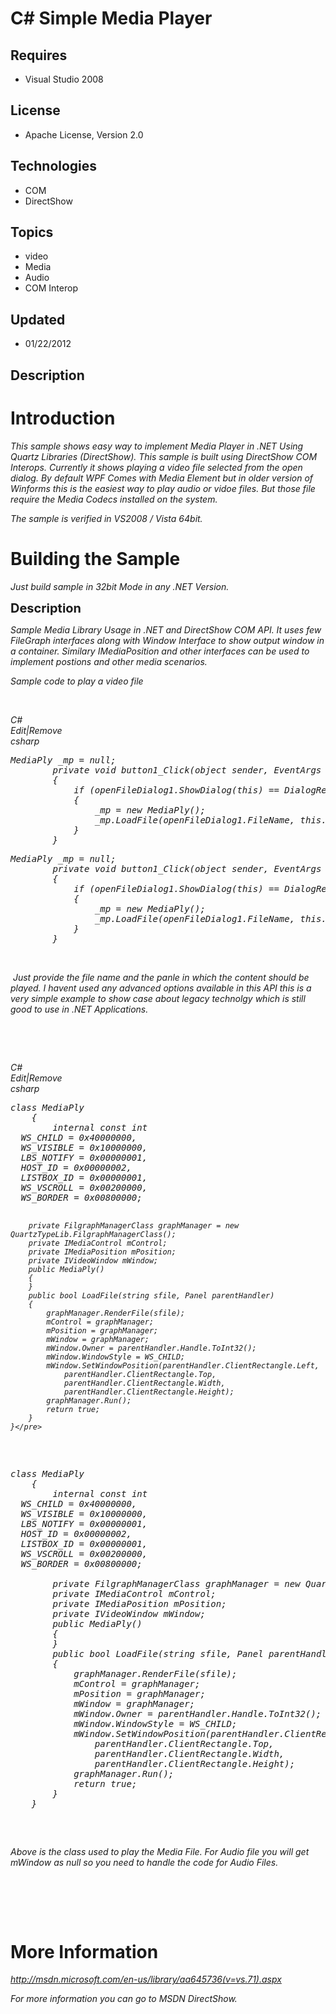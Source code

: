 # C# Simple Media Player
## Requires
- Visual Studio 2008
## License
- Apache License, Version 2.0
## Technologies
- COM
- DirectShow
## Topics
- video
- Media
- Audio
- COM Interop
## Updated
- 01/22/2012
## Description

<h1>Introduction</h1>
<p><em>This sample shows easy way to implement Media Player in .NET Using Quartz Libraries (DirectShow). This sample is built using DirectShow COM Interops. Currently it shows playing a video file selected from the open dialog. By default WPF Comes with Media
 Element but in older version of Winforms this is the easiest way to play audio or vidoe files. But those file require the Media Codecs installed on the system.</em></p>
<p><em>The sample is verified in VS2008 / Vista 64bit.</em></p>
<h1><span>Building the Sample</span></h1>
<p><em>Just build sample in 32bit Mode in any .NET Version.</em></p>
<p><span style="font-size:20px; font-weight:bold">Description</span></p>
<p><em>Sample Media Library Usage in .NET and DirectShow COM API. It uses few FileGraph interfaces along with Window Interface to show output window in a container. Similary IMediaPosition and other interfaces can be used to implement postions and other media
 scenarios.</em></p>
<p><em>Sample code to play a video file</em></p>
<p><em>&nbsp;</em></p>
<div class="scriptcode"><em>
<div class="pluginEditHolder" pluginCommand="mceScriptCode">
<div class="title"><span>C#</span></div>
<div class="pluginLinkHolder"><span class="pluginEditHolderLink">Edit</span>|<span class="pluginRemoveHolderLink">Remove</span></div>
<span class="hidden">csharp</span>
<pre class="hidden">MediaPly _mp = null;
        private void button1_Click(object sender, EventArgs e)
        {
            if (openFileDialog1.ShowDialog(this) == DialogResult.OK)
            {
                _mp = new MediaPly();
                _mp.LoadFile(openFileDialog1.FileName, this.panel1);
            }
        }</pre>
<div class="preview">
<pre class="csharp">MediaPly&nbsp;_mp&nbsp;=&nbsp;<span class="cs__keyword">null</span>;&nbsp;
&nbsp;&nbsp;&nbsp;&nbsp;&nbsp;&nbsp;&nbsp;&nbsp;<span class="cs__keyword">private</span>&nbsp;<span class="cs__keyword">void</span>&nbsp;button1_Click(<span class="cs__keyword">object</span>&nbsp;sender,&nbsp;EventArgs&nbsp;e)&nbsp;
&nbsp;&nbsp;&nbsp;&nbsp;&nbsp;&nbsp;&nbsp;&nbsp;{&nbsp;
&nbsp;&nbsp;&nbsp;&nbsp;&nbsp;&nbsp;&nbsp;&nbsp;&nbsp;&nbsp;&nbsp;&nbsp;<span class="cs__keyword">if</span>&nbsp;(openFileDialog1.ShowDialog(<span class="cs__keyword">this</span>)&nbsp;==&nbsp;DialogResult.OK)&nbsp;
&nbsp;&nbsp;&nbsp;&nbsp;&nbsp;&nbsp;&nbsp;&nbsp;&nbsp;&nbsp;&nbsp;&nbsp;{&nbsp;
&nbsp;&nbsp;&nbsp;&nbsp;&nbsp;&nbsp;&nbsp;&nbsp;&nbsp;&nbsp;&nbsp;&nbsp;&nbsp;&nbsp;&nbsp;&nbsp;_mp&nbsp;=&nbsp;<span class="cs__keyword">new</span>&nbsp;MediaPly();&nbsp;
&nbsp;&nbsp;&nbsp;&nbsp;&nbsp;&nbsp;&nbsp;&nbsp;&nbsp;&nbsp;&nbsp;&nbsp;&nbsp;&nbsp;&nbsp;&nbsp;_mp.LoadFile(openFileDialog1.FileName,&nbsp;<span class="cs__keyword">this</span>.panel1);&nbsp;
&nbsp;&nbsp;&nbsp;&nbsp;&nbsp;&nbsp;&nbsp;&nbsp;&nbsp;&nbsp;&nbsp;&nbsp;}&nbsp;
&nbsp;&nbsp;&nbsp;&nbsp;&nbsp;&nbsp;&nbsp;&nbsp;}</pre>
</div>
</div>
</em></div>
<p><em>&nbsp;</em></p>
<p><em></p>
<div class="endscriptcode">&nbsp;Just provide the file name and the panle in which the content should be played. I havent used any advanced options available in this API this is a very simple example to show case about legacy technolgy which is still good
 to use in .NET Applications.</div>
</em>
<p></p>
<p>&nbsp;</p>
<p><em>&nbsp;</em></p>
<p><em></p>
<div class="scriptcode">
<div class="pluginEditHolder" pluginCommand="mceScriptCode">
<div class="title"><span>C#</span></div>
<div class="pluginLinkHolder"><span class="pluginEditHolderLink">Edit</span>|<span class="pluginRemoveHolderLink">Remove</span></div>
<span class="hidden">csharp</span>
<pre class="hidden">class MediaPly
    {
        internal const int
  WS_CHILD = 0x40000000,
  WS_VISIBLE = 0x10000000,
  LBS_NOTIFY = 0x00000001,
  HOST_ID = 0x00000002,
  LISTBOX_ID = 0x00000001,
  WS_VSCROLL = 0x00200000,
  WS_BORDER = 0x00800000;

        private FilgraphManagerClass graphManager = new QuartzTypeLib.FilgraphManagerClass();
        private IMediaControl mControl;
        private IMediaPosition mPosition;
        private IVideoWindow mWindow;
        public MediaPly()
        {
        }
        public bool LoadFile(string sfile, Panel parentHandler)
        {
            graphManager.RenderFile(sfile);
            mControl = graphManager;
            mPosition = graphManager;
            mWindow = graphManager;
            mWindow.Owner = parentHandler.Handle.ToInt32();
            mWindow.WindowStyle = WS_CHILD;
            mWindow.SetWindowPosition(parentHandler.ClientRectangle.Left,
                parentHandler.ClientRectangle.Top,
                parentHandler.ClientRectangle.Width,
                parentHandler.ClientRectangle.Height);
            graphManager.Run();
            return true;
        }
    }</pre>
<div class="preview">
<pre class="csharp"><span class="cs__keyword">class</span>&nbsp;MediaPly&nbsp;
&nbsp;&nbsp;&nbsp;&nbsp;{&nbsp;
&nbsp;&nbsp;&nbsp;&nbsp;&nbsp;&nbsp;&nbsp;&nbsp;<span class="cs__keyword">internal</span>&nbsp;<span class="cs__keyword">const</span>&nbsp;<span class="cs__keyword">int</span>&nbsp;
&nbsp;&nbsp;WS_CHILD&nbsp;=&nbsp;0x40000000,&nbsp;
&nbsp;&nbsp;WS_VISIBLE&nbsp;=&nbsp;0x10000000,&nbsp;
&nbsp;&nbsp;LBS_NOTIFY&nbsp;=&nbsp;0x00000001,&nbsp;
&nbsp;&nbsp;HOST_ID&nbsp;=&nbsp;0x00000002,&nbsp;
&nbsp;&nbsp;LISTBOX_ID&nbsp;=&nbsp;0x00000001,&nbsp;
&nbsp;&nbsp;WS_VSCROLL&nbsp;=&nbsp;0x00200000,&nbsp;
&nbsp;&nbsp;WS_BORDER&nbsp;=&nbsp;0x00800000;&nbsp;
&nbsp;
&nbsp;&nbsp;&nbsp;&nbsp;&nbsp;&nbsp;&nbsp;&nbsp;<span class="cs__keyword">private</span>&nbsp;FilgraphManagerClass&nbsp;graphManager&nbsp;=&nbsp;<span class="cs__keyword">new</span>&nbsp;QuartzTypeLib.FilgraphManagerClass();&nbsp;
&nbsp;&nbsp;&nbsp;&nbsp;&nbsp;&nbsp;&nbsp;&nbsp;<span class="cs__keyword">private</span>&nbsp;IMediaControl&nbsp;mControl;&nbsp;
&nbsp;&nbsp;&nbsp;&nbsp;&nbsp;&nbsp;&nbsp;&nbsp;<span class="cs__keyword">private</span>&nbsp;IMediaPosition&nbsp;mPosition;&nbsp;
&nbsp;&nbsp;&nbsp;&nbsp;&nbsp;&nbsp;&nbsp;&nbsp;<span class="cs__keyword">private</span>&nbsp;IVideoWindow&nbsp;mWindow;&nbsp;
&nbsp;&nbsp;&nbsp;&nbsp;&nbsp;&nbsp;&nbsp;&nbsp;<span class="cs__keyword">public</span>&nbsp;MediaPly()&nbsp;
&nbsp;&nbsp;&nbsp;&nbsp;&nbsp;&nbsp;&nbsp;&nbsp;{&nbsp;
&nbsp;&nbsp;&nbsp;&nbsp;&nbsp;&nbsp;&nbsp;&nbsp;}&nbsp;
&nbsp;&nbsp;&nbsp;&nbsp;&nbsp;&nbsp;&nbsp;&nbsp;<span class="cs__keyword">public</span>&nbsp;<span class="cs__keyword">bool</span>&nbsp;LoadFile(<span class="cs__keyword">string</span>&nbsp;sfile,&nbsp;Panel&nbsp;parentHandler)&nbsp;
&nbsp;&nbsp;&nbsp;&nbsp;&nbsp;&nbsp;&nbsp;&nbsp;{&nbsp;
&nbsp;&nbsp;&nbsp;&nbsp;&nbsp;&nbsp;&nbsp;&nbsp;&nbsp;&nbsp;&nbsp;&nbsp;graphManager.RenderFile(sfile);&nbsp;
&nbsp;&nbsp;&nbsp;&nbsp;&nbsp;&nbsp;&nbsp;&nbsp;&nbsp;&nbsp;&nbsp;&nbsp;mControl&nbsp;=&nbsp;graphManager;&nbsp;
&nbsp;&nbsp;&nbsp;&nbsp;&nbsp;&nbsp;&nbsp;&nbsp;&nbsp;&nbsp;&nbsp;&nbsp;mPosition&nbsp;=&nbsp;graphManager;&nbsp;
&nbsp;&nbsp;&nbsp;&nbsp;&nbsp;&nbsp;&nbsp;&nbsp;&nbsp;&nbsp;&nbsp;&nbsp;mWindow&nbsp;=&nbsp;graphManager;&nbsp;
&nbsp;&nbsp;&nbsp;&nbsp;&nbsp;&nbsp;&nbsp;&nbsp;&nbsp;&nbsp;&nbsp;&nbsp;mWindow.Owner&nbsp;=&nbsp;parentHandler.Handle.ToInt32();&nbsp;
&nbsp;&nbsp;&nbsp;&nbsp;&nbsp;&nbsp;&nbsp;&nbsp;&nbsp;&nbsp;&nbsp;&nbsp;mWindow.WindowStyle&nbsp;=&nbsp;WS_CHILD;&nbsp;
&nbsp;&nbsp;&nbsp;&nbsp;&nbsp;&nbsp;&nbsp;&nbsp;&nbsp;&nbsp;&nbsp;&nbsp;mWindow.SetWindowPosition(parentHandler.ClientRectangle.Left,&nbsp;
&nbsp;&nbsp;&nbsp;&nbsp;&nbsp;&nbsp;&nbsp;&nbsp;&nbsp;&nbsp;&nbsp;&nbsp;&nbsp;&nbsp;&nbsp;&nbsp;parentHandler.ClientRectangle.Top,&nbsp;
&nbsp;&nbsp;&nbsp;&nbsp;&nbsp;&nbsp;&nbsp;&nbsp;&nbsp;&nbsp;&nbsp;&nbsp;&nbsp;&nbsp;&nbsp;&nbsp;parentHandler.ClientRectangle.Width,&nbsp;
&nbsp;&nbsp;&nbsp;&nbsp;&nbsp;&nbsp;&nbsp;&nbsp;&nbsp;&nbsp;&nbsp;&nbsp;&nbsp;&nbsp;&nbsp;&nbsp;parentHandler.ClientRectangle.Height);&nbsp;
&nbsp;&nbsp;&nbsp;&nbsp;&nbsp;&nbsp;&nbsp;&nbsp;&nbsp;&nbsp;&nbsp;&nbsp;graphManager.Run();&nbsp;
&nbsp;&nbsp;&nbsp;&nbsp;&nbsp;&nbsp;&nbsp;&nbsp;&nbsp;&nbsp;&nbsp;&nbsp;<span class="cs__keyword">return</span>&nbsp;<span class="cs__keyword">true</span>;&nbsp;
&nbsp;&nbsp;&nbsp;&nbsp;&nbsp;&nbsp;&nbsp;&nbsp;}&nbsp;
&nbsp;&nbsp;&nbsp;&nbsp;}</pre>
</div>
</div>
</div>
<div class="endscriptcode">Above is the class used to play the Media File. For Audio file you will get mWindow as null so you need to handle the code for Audio Files.</div>
<br>
</em>
<p></p>
<p>&nbsp;</p>
<p>&nbsp;</p>
<h1>More Information</h1>
<p><em><a href="http://msdn.microsoft.com/en-us/library/aa645736(v=vs.71).aspx">http://msdn.microsoft.com/en-us/library/aa645736(v=vs.71).aspx</a></em></p>
<p><em>For more information you can go to MSDN DirectShow.</em></p>
